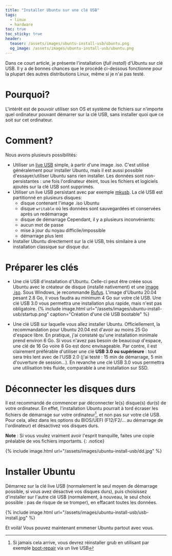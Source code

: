 ```yaml
---
title: "Installer Ubuntu sur une clé USB"
tags:
  - linux
  - hardware
toc: true
toc_sticky: true
header:
  teaser: /assets/images/ubuntu-install-usb/ubuntu.png
  og_image: /assets/images/ubuntu-install-usb/ubuntu.png
---
```


Dans ce court article, je présente l'installation (*full install*) d'Ubuntu sur clé USB. Il y a de bonnes chances que le procédé ci-dessous fonctionne pour la plupart des autres distributions Linux, même si je n'ai pas testé.


# Pourquoi?

L'intérêt est de pouvoir utiliser son OS et système de fichiers sur n'importe quel ordinateur pouvant démarrer sur la clé USB, sans installer quoi que ce soit sur cet ordinateur.  

# Comment?

Nous avons plusieurs possibilités:
- Utiliser un [live USB](https://doc.ubuntu-fr.org/live_usb) simple, à partir d'une image .iso. C'est utilisé généralement pour installer Ubuntu, mais il est aussi possible d'essayer/utiliser Ubuntu sans rien installer. Les données sont non-persistantes : une fois l'ordinateur éteint, tous les fichiers et logiciels ajoutés sur la clé USB sont supprimés.
- Utiliser un live USB persistant avec par exemple [mkusb](https://doc.ubuntu-fr.org/mkusb).  La clé USB est partitionné en plusieurs disques:
  - disque contenant l'image .iso Ubuntu 
  - disque `writable` où les données sont sauvegardées et conservées après un redémarrage
  - disque de démarrage
Cependant, il y a plusieurs inconvénients:
  - aucun mot de passe
  - mise à jour du noyau difficile/impossible
  - démarrage plus lent
- Installer Ubuntu directement sur la clé USB, très similaire à une installation classique sur disque dur.

# Préparer les clés

- Une clé USB d'installation d'Ubuntu. Celle-ci peut être créée sous Ubuntu avec le créateur de disque (installé nativement) et une [image .iso](https://ubuntu.com/download/desktop). Sous Windows, je recommande [Rufus](https://rufus.ie). L'image d'Ubuntu 20.04 pesant 2.8 Go, il vous faudra au minimum 4 Go sur votre clé USB. Une clé USB 3.0 vous permettra une installation plus rapide, mais n'est pas obligatoire.
{% include image.html url="/assets/images/ubuntu-install-usb/startup.png" caption="Création d'une clé USB bootable" %}

- Une clé USB sur laquelle vous allez installer Ubuntu. Officiellement, la recommandation pour Ubuntu 20.04 est d'avoir au moins 25 Go d'espace libre. En pratique, j'ai constaté qu'une installation minimale prend environ 6 Go. Si vous n'avez pas besoin de beaucoup d'espace, une clé de 16 Go voire 8 Go est donc envisageable. Par contre, il est clairement préférable d'utiliser une clé **USB 3.0 ou supérieure** : tout sera très lent avec de l'USB 2.0 (j'ai testé : 15 min de démarrage, 5 min d'ouverture de session...). En revanche une clé USB 3.0 vous permettra une utilisation très fluide, comparable à une installation sur SSD.

# Déconnecter les disques durs

Il est recommandé de commencer par déconnecter le(s) disque(s) dur(s) de votre ordinateur. En effet, l'installation Ubuntu pourrait à tord écraser les fichiers de démarrage sur votre ordinateur[^1], et non pas sur votre clé USB. Pour cela, allez dans les options du BIOS/UEFI (F12/F2/... au démarrage de l'ordinateur) et désactivez vos disques durs. 

**Note** : Si vous voulez vraiment avoir l'esprit tranquille, faites une copie préalable de vos fichiers importants.
{: .notice}

{% include image.html url="/assets/images/ubuntu-install-usb/dd.jpg" %} <br>

# Installer Ubuntu

Démarrez sur la clé live USB (normalement le seul moyen de démarrage possible, si vous avez désactivé vos disques durs), puis choisissez d'installer sur l'autre clé USB (normalement, à nouveau, le seul choix possible : pas de risque de se tromper), en effacant toutes les données.

{% include image.html url="/assets/images/ubuntu-install-usb/usb-install.jpg" %} <br>

Et voilà! Vous pouvez maintenant emmener Ubuntu partout avec vous. 

[^1]: Si jamais cela arrive, vous devrez réinstaller grub en utilisant par exemple [boot-repair](https://doc.ubuntu-fr.org/boot-repair) via un live USB